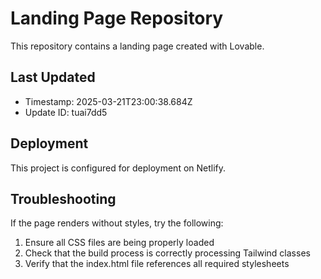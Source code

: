 
# Landing Page Repository

This repository contains a landing page created with Lovable.

## Last Updated
- Timestamp: 2025-03-21T23:00:38.684Z
- Update ID: tuai7dd5

## Deployment
This project is configured for deployment on Netlify.

## Troubleshooting
If the page renders without styles, try the following:
1. Ensure all CSS files are being properly loaded
2. Check that the build process is correctly processing Tailwind classes
3. Verify that the index.html file references all required stylesheets
